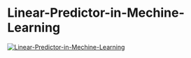 # Linear-Predictor-in-Mechine-Learning
[![Linear-Predictor-in-Mechine-Learning](https://img.youtube.com/vi/bCAGy87vjhc/0.jpg)](https://www.youtube.com/watch?v=bCAGy87vjhc)
